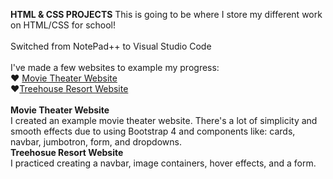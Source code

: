 <b>HTML & CSS PROJECTS</b>
This is going to be where I store my different work on HTML/CSS for school!
  <br>
    <br>
Switched from NotePad++ to Visual Studio Code
  <br>
    <br>
I've made a few websites to example my progress:
  <br>
♥ <a href="https://github.com/MamaD33R/HTML-CSS-Projects/tree/main/bootstrap4_projects">Movie Theater Website</a> 
  <br>
♥<a href="https://github.com/MamaD33R/HTML-CSS-Projects/tree/main/Basic_HTML_and_CSS/Project">Treehouse Resort Website</a>
  <br>
    <br>
<strong>Movie Theater Website</strong>
  <br>
I created an example movie theater website. There's a lot of simplicity and smooth effects due to using Bootstrap 4 and components like: cards, navbar, jumbotron, form, and dropdowns.
  <br>
<strong>Treehosue Resort Website</strong>
  <br>
I practiced creating a navbar, image containers, hover effects, and a form.
